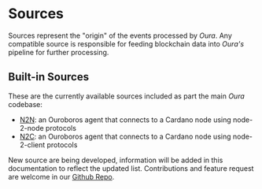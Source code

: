 # Sources

Sources represent the "origin" of the events processed by _Oura_. Any compatible source is responsible for feeding blockchain data into _Oura's_ pipeline for further processing.

## Built-in Sources

These are the currently available sources included as part the main _Oura_ codebase:

- [N2N](n2n.md): an Ouroboros agent that connects to a Cardano node using node-2-node protocols
- [N2C](n2c.md): an Ouroboros agent that connects to a Cardano node using node-2-client protocols

New source are being developed, information will be added in this documentation to reflect the updated list. Contributions and feature request are welcome in our [Github Repo](https://github.com/txpipe/oura).